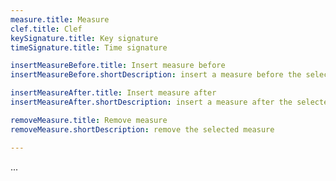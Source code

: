 ```yaml
---
measure.title: Measure
clef.title: Clef
keySignature.title: Key signature
timeSignature.title: Time signature

insertMeasureBefore.title: Insert measure before
insertMeasureBefore.shortDescription: insert a measure before the selected measure

insertMeasureAfter.title: Insert measure after
insertMeasureAfter.shortDescription: insert a measure after the selected measure

removeMeasure.title: Remove measure
removeMeasure.shortDescription: remove the selected measure

---
```


...
